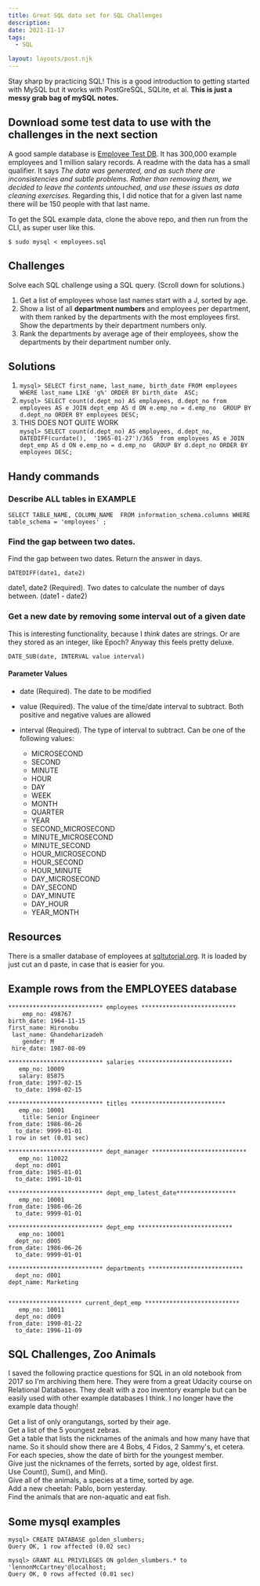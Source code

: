```yaml
---
title: Great SQL data set for SQL Challenges
description:
date: 2021-11-17
tags:
  - SQL

layout: layouts/post.njk
---
```


Stay sharp by practicing SQL! This is a good introduction to getting started with MySQL but it works with PostGreSQL, SQLite, et al.  __This is just a messy grab bag of mySQL notes.__

## Download some test data to use with the challenges in the next section

A good sample database is [Employee Test DB](https://github.com/datacharmer/test_db). It has 300,000 example employees and 1 million salary records. A readme with the data has a small qualifier. It says *The data was generated, and as such there are inconsistencies and subtle problems. Rather than removing them, we decided to leave the contents untouched, and use these issues as data cleaning exercises.*  Regarding this, I did notice that for a given last name there will be 150 people with that last name.

To get the SQL example data, clone the above repo, and then run from the CLI, as super user like this.  
```
$ sudo mysql < employees.sql
```

## Challenges

Solve each SQL challenge using a SQL query.  (Scroll down for solutions.)

1. Get a list of employees whose last names start with a J, sorted by age.  
2. Show a list of all __department numbers__ and employees per department, with them ranked by the departments with the most employees first.  Show the departments by their department numbers only.
3. Rank the departments by average age of their employees, show the departments by their department number only.    

## Solutions

1. `mysql> SELECT first_name, last_name, birth_date FROM employees WHERE last_name LIKE 'g%' ORDER BY birth_date  ASC;`
2. `mysql> SELECT count(d.dept_no) AS employees, d.dept_no from employees AS e JOIN dept_emp AS d ON e.emp_no = d.emp_no  GROUP BY d.dept_no ORDER BY employees DESC;`
3. THIS DOES NOT QUITE WORK  
```mysql> SELECT count(d.dept_no) AS employees, d.dept_no, DATEDIFF(curdate(),  '1965-01-27')/365  from employees AS e JOIN dept_emp AS d ON e.emp_no = d.emp_no  GROUP BY d.dept_no ORDER BY employees DESC;```


## Handy commands

### Describe ALL tables in EXAMPLE

`SELECT TABLE_NAME, COLUMN_NAME  FROM information_schema.columns WHERE table_schema = 'employees' ;`

### Find the gap between two dates.  

Find the gap between two dates. Return the answer in days.

`DATEDIFF(date1, date2)`

date1, date2 (Required). Two dates to calculate the number of days between. (date1 - date2)

### Get a new date by removing some interval out of a given date

This is interesting functionality, because I *think* dates are strings. Or are they stored as an integer, like Epoch? Anyway this feels pretty deluxe.

`DATE_SUB(date, INTERVAL value interval)`

#### Parameter Values

- date (Required). The date to be modified
- value (Required). The value of the time/date interval to subtract. Both positive and negative values are allowed
- interval (Required). The type of interval to subtract. Can be one of the following values: 


    * MICROSECOND
    * SECOND
    * MINUTE
    * HOUR
    * DAY
    * WEEK
    * MONTH
    * QUARTER
    * YEAR
    * SECOND_MICROSECOND
    * MINUTE_MICROSECOND
    * MINUTE_SECOND
    * HOUR_MICROSECOND
    * HOUR_SECOND
    * HOUR_MINUTE
    * DAY_MICROSECOND
    * DAY_SECOND
    * DAY_MINUTE
    * DAY_HOUR
    * YEAR_MONTH

## Resources

There is a smaller database of employees at [sqltutorial.org](https://www.sqltutorial.org/sql-sample-database/). It is loaded by just cut an d paste, in case that is easier for you.


## Example rows from the EMPLOYEES database

```
*************************** employees ***************************
    emp_no: 498767
birth_date: 1964-11-15
first_name: Hironobu
 last_name: Ghandeharizadeh
    gender: M
 hire_date: 1987-08-09

*************************** salaries ***************************
   emp_no: 10009
   salary: 85875
from_date: 1997-02-15
  to_date: 1998-02-15

*************************** titles ***************************
   emp_no: 10001
    title: Senior Engineer
from_date: 1986-06-26
  to_date: 9999-01-01
1 row in set (0.01 sec)

*************************** dept_manager ***************************
   emp_no: 110022
  dept_no: d001
from_date: 1985-01-01
  to_date: 1991-10-01

*************************** dept_emp_latest_date*****************
   emp_no: 10001
from_date: 1986-06-26
  to_date: 9999-01-01

*************************** dept_emp ***************************
   emp_no: 10001
  dept_no: d005
from_date: 1986-06-26
  to_date: 9999-01-01

*************************** departments ***************************
  dept_no: d001
dept_name: Marketing


********************* current_dept_emp ***************************
   emp_no: 10011
  dept_no: d009
from_date: 1990-01-22
  to_date: 1996-11-09
```

## SQL Challenges, Zoo Animals

I saved the following practice questions for SQL in an old notebook from 2017 so I'm archiving them here.  They were from a great Udacity course on Relational Databases. They dealt with a zoo inventory example but can be easily used with other example databases I think. I no longer have the example data though!

Get a list of only orangutangs, sorted by their age.  
Get a list of the 5 youngest zebras.  
Get a table that lists the nicknames of the animals and how many have that name. So it should show there are 4 Bobs, 4 Fidos, 2 Sammy's, et cetera.  
For each species, show the date of birth for the youngest member.    
Give just the nicknames of the ferrets, sorted by age, oldest first.  
Use Count(), Sum(), and Min().  
Give all of the animals, a species at a time, sorted by age.  
Add a new cheetah: Pablo, born yesterday.  
Find the animals that are non-aquatic and eat fish.  

## Some mysql examples

```
mysql> CREATE DATABASE golden_slumbers;
Query OK, 1 row affected (0.02 sec)

mysql> GRANT ALL PRIVILEGES ON golden_slumbers.* to 'lennonMcCartney'@localhost;
Query OK, 0 rows affected (0.01 sec)
```

